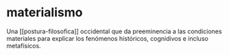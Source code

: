 # materialismo
Una [[postura-filosofica]] occidental que da preeminencia a las condiciones materiales para explicar los fenómenos históricos, cognidivos e incluso metafísicos.

